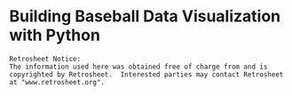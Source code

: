 # Building Baseball Data Visualization with Python

```
Retrosheet Notice:
The information used here was obtained free of charge from and is copyrighted by Retrosheet.  Interested parties may contact Retrosheet at "www.retrosheet.org".
```
